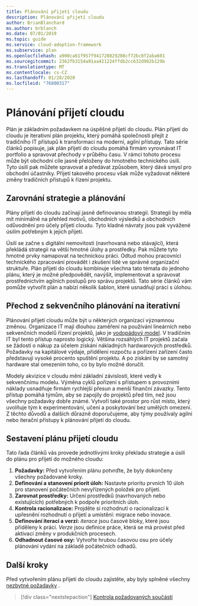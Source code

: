 ```yaml
---
title: Plánování přijetí cloudu
description: Plánování přijetí cloudu
author: BrianBlanchard
ms.author: brblanch
ms.date: 07/01/2019
ms.topic: guide
ms.service: cloud-adoption-framework
ms.subservice: plan
ms.openlocfilehash: a900ca61f957f941728829208cf72bc8f2aba601
ms.sourcegitcommit: 2362fb3154a91aa421224ffdb2cc632d982b129b
ms.translationtype: MT
ms.contentlocale: cs-CZ
ms.lasthandoff: 01/28/2020
ms.locfileid: "76800317"
---
```

# <a name="plan-for-cloud-adoption"></a>Plánování přijetí cloudu

Plán je základním požadavkem na úspěšné přijetí do cloudu. Plán přijetí do cloudu je iterativní plán projektu, který pomáhá společnosti přejít z tradičního IT přístupů k transformaci na moderní, agilní přístupy. Tato série článků popisuje, jak plán přijetí do cloudu pomáhá firmám vyrovnávat IT portfolio a spravovat přechody v průběhu času. V rámci tohoto procesu může být obchodní cíle jasně přeloženy do hmotného technického úsilí. Tyto úsilí pak můžete spravovat a předávat způsobem, který dává smysl pro obchodní účastníky. Přijetí takového procesu však může vyžadovat některé změny tradičních přístupů k řízení projektu.

## <a name="align-strategy-and-planning"></a>Zarovnání strategie a plánování

Plány přijetí do cloudu začínají jasně definovanou strategií. Strategii by měla mít minimálně na přehled motivů, obchodních výsledků a obchodních odůvodnění pro účely přijetí cloudu. Tyto kladné návraty jsou pak vyvážené úsilím potřebným k jejich přijetí.

Úsilí se začne s digitální nemovitosti (navrhovaná nebo stávající), která překládá strategii na větší hmotné úlohy a prostředky. Pak můžete tyto hmotné prvky namapovat na technickou práci. Odtud mohou pracovníci technického zpracování provádět i zkušení lidé ve správné organizační struktuře. Plán přijetí do cloudu kombinuje všechna tato témata do jednoho plánu, který je možné předpovědět, navýšit, implementovat a spravovat prostřednictvím agilních postupů pro správu projektů. Tato série článků vám pomůže vytvořit plán a nabízí několik šablon, které usnadňují práci s úlohou.

## <a name="transition-from-sequential-to-iterative-planning"></a>Přechod z sekvenčního plánování na iterativní

Plánování přijetí cloudu může být u některých organizací významnou změnou. Organizace IT mají dlouhou zaměření na používání lineárních nebo sekvenčních modelů řízení projektů, jako je [vodopádový model](https://wikipedia.org/wiki/Waterfall_model). V tradičním IT byl tento přístup naprosto logický. Většina rozsáhlých IT projektů začala se žádostí o nákup za účelem získání nákladných hardwarových prostředků. Požadavky na kapitálové výdaje, přidělení rozpočtu a pořízení zařízení často představují vysoké procento spuštění projektu. A po získání by se samotný hardware stal omezením toho, co by bylo možné doručit.

Modely akvizice v cloudu mění základní závislosti, které vedly k sekvenčnímu modelu. Výměna cyklů pořízení s přístupem s provozními náklady usnadňuje firmám rychlejší přesun a menší finanční závazky. Tento přístup pomáhá týmům, aby se zapojily do projektů před tím, než jsou všechny požadavky dobře známé. Vytvoří také prostor pro růst místo, který uvolňuje tým k experimentování, učení a poskytování bez umělých omezení. Z těchto důvodů a dalších důrazně doporučujeme, aby týmy používaly agilní nebo iterační přístupy k plánování přijetí do cloudu.

## <a name="build-your-cloud-adoption-plan"></a>Sestavení plánu přijetí cloudu

Tato řada článků vás provede jednotlivými kroky překladu strategie a úsilí do plánu pro přijetí do možného cloudu:

1. **Požadavky:** Před vytvořením plánu potvrďte, že byly dokončeny všechny požadované kroky.
2. **Definování a stanovení priorit úloh:** Nastavte prioritu prvních 10 úloh pro stanovení počátečních nevyřízených položek pro přijetí.
3. **Zarovnat prostředky:** Určení prostředků (navrhovaných nebo existujících) potřebných k podpoře prioritních úloh.
4. **Kontrola racionalizace:** Projděte si rozhodnutí o racionalizaci k upřesnění rozhodnutí o přijetí a umístění: migrace nebo inovace.
5. **Definování iterací a verzí:** *iterace* jsou časové bloky, které jsou přiděleny k práci. *Verze* jsou definice práce, která se má provést před aktivací změny v produkčních procesech.
6. **Odhadnout časové osy:** Vytvořte hrubou časovou osu pro účely plánování vydání na základě počátečních odhadů.

## <a name="next-steps"></a>Další kroky

Před vytvořením plánu přijetí do cloudu zajistěte, aby byly splněné všechny [nezbytné požadavky](./prerequisites.md) .

> [!div class="nextstepaction"]
> [Kontrola požadovaných součástí](./prerequisites.md)
